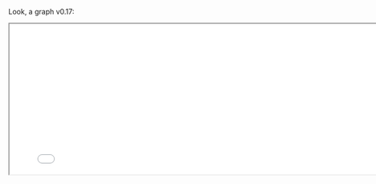Look, a graph v0.17:

<p align="center">
<iframe src="network/main.html" width="800" height="300"/></iframe>
</p>
